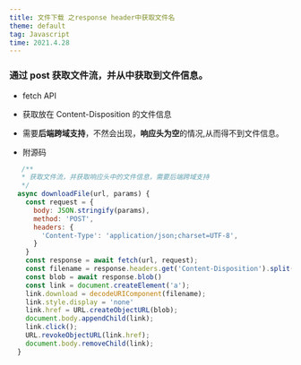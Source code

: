 ```yaml
---
title: 文件下载 之response header中获取文件名
theme: default
tag: Javascript
time: 2021.4.28
---
```


### 通过 post 获取文件流，并从中获取到文件信息。

- fetch API

- 获取放在 Content-Disposition 的文件信息

- 需要**后端跨域支持**，不然会出现，**响应头为空**的情况,从而得不到文件信息。

- 附源码

```js
   /**
   * 获取文件流，并获取响应头中的文件信息，需要后端跨域支持
   */
  async downloadFile(url, params) {
    const request = {
      body: JSON.stringify(params),
      method: 'POST',
      headers: {
        'Content-Type': 'application/json;charset=UTF-8',
      }
    }
    const response = await fetch(url, request);
    const filename = response.headers.get('Content-Disposition').split(';')[1].split('=')[1];
    const blob = await response.blob()
    const link = document.createElement('a');
    link.download = decodeURIComponent(filename);
    link.style.display = 'none'
    link.href = URL.createObjectURL(blob);
    document.body.appendChild(link);
    link.click();
    URL.revokeObjectURL(link.href);
    document.body.removeChild(link);
  }
```
